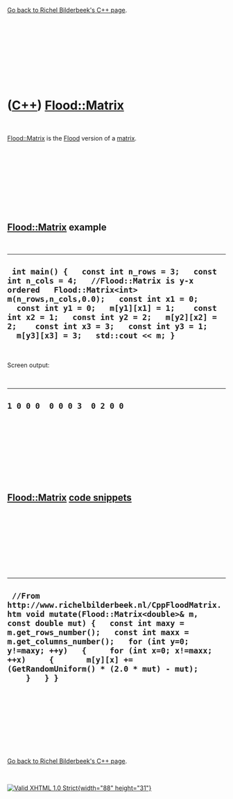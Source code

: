 

[Go back to Richel Bilderbeek's C++ page](Cpp.htm).

 

 

 

 

 

([C++](Cpp.htm)) [Flood::Matrix](CppFloodMatrix.htm)
====================================================

 

[Flood::Matrix](CppFloodMatrix.htm) is the [Flood](CppFlood.htm) version
of a [matrix](CppMatrix.htm).

 

 

 

 

 

[Flood::Matrix](CppFloodMatrix.htm) example
-------------------------------------------

 

  ----------------------------------------------------------------------------------------------------------------------------------------------------------------------------------------------------------------------------------------------------------------------------------------------------------------------------------------------
  ` int main() {   const int n_rows = 3;   const int n_cols = 4;   //Flood::Matrix is y-x ordered   Flood::Matrix<int> m(n_rows,n_cols,0.0);   const int x1 = 0;   const int y1 = 0;   m[y1][x1] = 1;    const int x2 = 1;   const int y2 = 2;   m[y2][x2] = 2;    const int x3 = 3;   const int y3 = 1;   m[y3][x3] = 3;   std::cout << m; }`
  ----------------------------------------------------------------------------------------------------------------------------------------------------------------------------------------------------------------------------------------------------------------------------------------------------------------------------------------------

 

Screen output:

 

  -------------------------------
  ` 1 0 0 0  0 0 0 3  0 2 0 0 `
  -------------------------------

 

 

 

 

 

[Flood::Matrix](CppFloodMatrix.htm) [code snippets](CppCodeSnippets.htm)
------------------------------------------------------------------------

 

 

 

 

 

  ---------------------------------------------------------------------------------------------------------------------------------------------------------------------------------------------------------------------------------------------------------------------------------------------------------------------------------------------------------
  ` //From http://www.richelbilderbeek.nl/CppFloodMatrix.htm void mutate(Flood::Matrix<double>& m, const double mut) {   const int maxy = m.get_rows_number();   const int maxx = m.get_columns_number();   for (int y=0; y!=maxy; ++y)   {     for (int x=0; x!=maxx; ++x)     {       m[y][x] += (GetRandomUniform() * (2.0 * mut) - mut);     }   } }`
  ---------------------------------------------------------------------------------------------------------------------------------------------------------------------------------------------------------------------------------------------------------------------------------------------------------------------------------------------------------

 

 

 

 

 

[Go back to Richel Bilderbeek's C++ page](Cpp.htm).



 

[![Valid XHTML 1.0 Strict](valid-xhtml10.png){width="88"
height="31"}](http://validator.w3.org/check?uri=referer)
